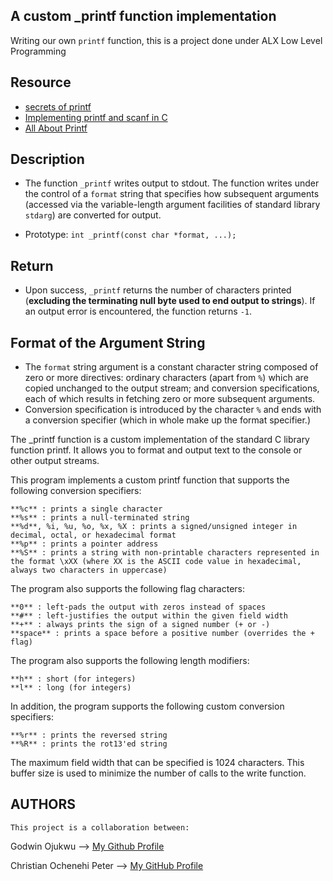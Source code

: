 ## A custom _printf function implementation

Writing our own `printf` function, this is a project done under ALX Low Level Programming

## Resource

- [secrets of printf](https://www.cypress.com/file/54761/download)
- [Implementing printf and scanf in C](https://iq.opengenus.org/how-printf-and-scanf-function-works-in-c-internally/)
- [All About Printf](https://akshatshibu.wordpress.com/2015/07/22/all-about-printf/)


## Description

- The function `_printf` writes output to stdout. The function writes under the control of a `format` string that specifies how subsequent arguments (accessed via the variable-length argument facilities of standard library `stdarg`) are converted for output.

- Prototype: `int _printf(const char *format, ...);`

## Return

- Upon success, `_printf` returns the number of characters printed (**excluding the terminating null byte used to end output to strings**). If an output error is encountered, the function returns `-1`.

## Format of the Argument String

- The `format` string argument is a constant character string composed of zero or more directives: ordinary characters (apart from `%`) which are copied unchanged to the output stream; and conversion specifications, each of which results in fetching zero or more subsequent arguments.
- Conversion specification is introduced by the character `%` and ends with a conversion specifier (which in whole make up the format specifier.)


The _printf function is a custom implementation of the standard C library 
function printf. It allows you to format and output text to the console or 
other output streams.

This program implements a custom printf function that supports the following conversion specifiers:

    **%c** : prints a single character
    **%s** : prints a null-terminated string
    **%d**, %i, %u, %o, %x, %X : prints a signed/unsigned integer in decimal, octal, or hexadecimal format
    **%p** : prints a pointer address
    **%S** : prints a string with non-printable characters represented in the format \xXX (where XX is the ASCII code value in hexadecimal, always two characters in uppercase)

The program also supports the following flag characters:

    **0** : left-pads the output with zeros instead of spaces
    **#** : left-justifies the output within the given field width
    **+** : always prints the sign of a signed number (+ or -)
    **space** : prints a space before a positive number (overrides the + flag)

The program also supports the following length modifiers:

    **h** : short (for integers)
    **l** : long (for integers)

In addition, the program supports the following custom conversion specifiers:

    **%r** : prints the reversed string
    **%R** : prints the rot13'ed string

The maximum field width that can be specified is 1024 characters. This buffer size is used to minimize the number of calls to the write function.
    
## AUTHORS
    This project is a collaboration between:
Godwin Ojukwu --> [My Github Profile](https://github.com/Emeriego)

Christian Ochenehi Peter --> [My GitHub Profile](https://github.com/chrixsaint)
    


